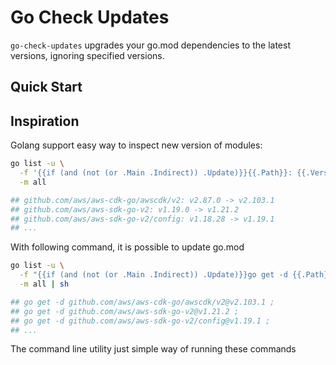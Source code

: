 # Go Check Updates

`go-check-updates` upgrades your go.mod dependencies to the latest versions, ignoring specified versions.

## Quick Start


## Inspiration

Golang support easy way to inspect new version of modules:

```bash
go list -u \
  -f '{{if (and (not (or .Main .Indirect)) .Update)}}{{.Path}}: {{.Version}} -> {{.Update.Version}}{{end}}' \
  -m all

## github.com/aws/aws-cdk-go/awscdk/v2: v2.87.0 -> v2.103.1
## github.com/aws/aws-sdk-go-v2: v1.19.0 -> v1.21.2
## github.com/aws/aws-sdk-go-v2/config: v1.18.28 -> v1.19.1
## ...
```

With following command, it is possible to update go.mod
```bash
go list -u \
  -f "{{if (and (not (or .Main .Indirect)) .Update)}}go get -d {{.Path}}@{{.Update.Version}} ; {{end}}" \
  -m all | sh

## go get -d github.com/aws/aws-cdk-go/awscdk/v2@v2.103.1 ;
## go get -d github.com/aws/aws-sdk-go-v2@v1.21.2 ;
## go get -d github.com/aws/aws-sdk-go-v2/config@v1.19.1 ;
## ...
```

The command line utility just simple way of running these commands



